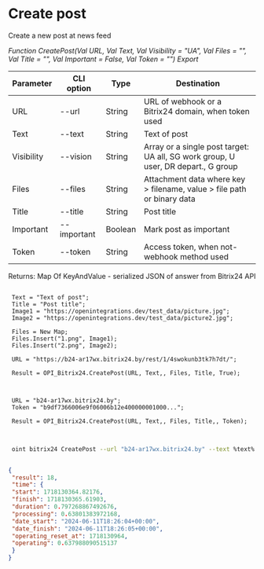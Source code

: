 ﻿---
sidebar_position: 1
---

# Create post
 Create a new post at news feed


*Function CreatePost(Val URL, Val Text, Val Visibility = "UA", Val Files = "", Val Title = "", Val Important = False, Val Token = "") Export*

 | Parameter | CLI option | Type | Destination |
 |-|-|-|-|
 | URL | --url | String | URL of webhook or a Bitrix24 domain, when token used |
 | Text | --text | String | Text of post |
 | Visibility | --vision | String | Array or a single post target: UA all, SG<X> work group, U<X> user, DR<X> depart., G<X> group |
 | Files | --files | String | Attachment data where key > filename, value > file path or binary data |
 | Title | --title | String | Post title |
 | Important | --important | Boolean | Mark post as important |
 | Token | --token | String | Access token, when not-webhook method used |

 
 Returns: Map Of KeyAndValue - serialized JSON of answer from Bitrix24 API

```bsl title="Code example"
	
 Text = "Text of post";
 Title = "Post title";
 Image1 = "https://openintegrations.dev/test_data/picture.jpg";
 Image2 = "https://openintegrations.dev/test_data/picture2.jpg";
 
 Files = New Map;
 Files.Insert("1.png", Image1);
 Files.Insert("2.png", Image2);
 
 URL = "https://b24-ar17wx.bitrix24.by/rest/1/4swokunb3tk7h7dt/";
 
 Result = OPI_Bitrix24.CreatePost(URL, Text,, Files, Title, True);
 
 
 
 URL = "b24-ar17wx.bitrix24.by";
 Token = "b9df7366006e9f06006b12e400000001000...";
 
 Result = OPI_Bitrix24.CreatePost(URL, Text,, Files, Title,, Token);
	
```

```sh title="CLI command example"
 
 oint bitrix24 CreatePost --url "b24-ar17wx.bitrix24.by" --text %text% --vision %vision% --files %files% --title %title% --important %important% --token "b9df7366006e9f06006b12e400000001000..."

```


```json title="Result"

{
 "result": 18,
 "time": {
 "start": 1718130364.82176,
 "finish": 1718130365.61903,
 "duration": 0.797268867492676,
 "processing": 0.63801383972168,
 "date_start": "2024-06-11T18:26:04+00:00",
 "date_finish": "2024-06-11T18:26:05+00:00",
 "operating_reset_at": 1718130964,
 "operating": 0.637988090515137
 }
}

```
